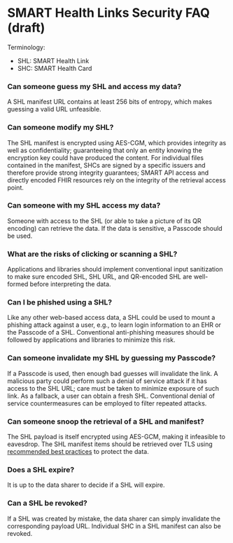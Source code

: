 # SMART Health Links Security FAQ (draft)

Terminology:

* SHL: SMART Health Link
* SHC: SMART Health Card

### Can someone guess my SHL and access my data?

A SHL manifest URL contains at least 256 bits of entropy, which makes guessing a valid URL unfeasible.

### Can someone modify my SHL?

The SHL manifest is encrypted using AES-CGM, which provides integrity as well as confidentiality; guaranteeing that only an entity knowing the encryption key could have produced the content. For individual files contained in the manifest, SHCs are signed by a specific issuers and therefore provide strong integrity guarantees; SMART API access and directly encoded FHIR resources rely on the integrity of the retrieval access point. 

### Can someone with my SHL access my data?

Someone with access to the SHL (or able to take a picture of its QR encoding) can retrieve the data. If the data is sensitive, a Passcode should be used.

### What are the risks of clicking or scanning a SHL?

Applications and libraries should implement conventional input sanitization to make sure encoded SHL, SHL URL, and QR-encoded SHL are well-formed before interpreting the data.

### Can I be phished using a SHL?

Like any other web-based access data, a SHL could be used to mount a phishing attack against a user, e.g., to learn login information to an EHR or the Passcode of a SHL. Conventional anti-phishing measures should be followed by applications and libraries to minimize this risk. 

### Can someone invalidate my SHL by guessing my Passcode?
If a Passcode is used, then enough bad guesses will invalidate the link. A malicious party could perform such a denial of service attack if it has access to the SHL URL; care must be taken to minimize exposure of such link. As a fallback, a user can obtain a fresh SHL. Conventional denial of service countermeasures can be employed to filter repeated attacks.

### Can someone snoop the retrieval of a SHL and manifest?
The SHL payload is itself encrypted using AES-GCM, making it infeasible to eavesdrop. The SHL manifest items should be retrieved over TLS using [recommended best practices](https://www.rfc-editor.org/info/bcp195) to protect the data.

### Does a SHL expire?

It is up to the data sharer to decide if a SHL will expire.

### Can a SHL be revoked?

If a SHL was created by mistake, the data sharer can simply invalidate the corresponding payload URL. Individual SHC in a SHL manifest can also be revoked.